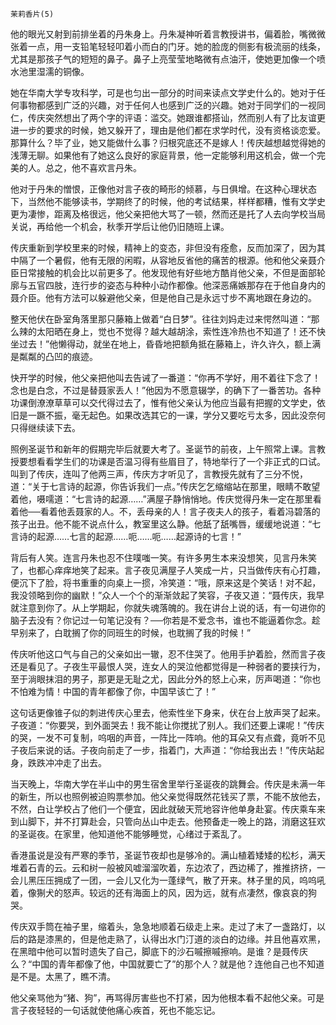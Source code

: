     茉莉香片(5) 

   他的眼光又射到前排坐着的丹朱身上。丹朱凝神听着言教授讲书，偏着脸，嘴微微张着一点，用一支铅笔轻轻叩着小而白的门牙。她的脸庞的侧影有极流丽的线条，尤其是那孩子气的短短的鼻子。鼻子上亮莹莹地略微有点油汗，使她更加像一个喷水池里湿濡的铜像。

   她在华南大学专攻科学，可是也匀出一部分的时间来读点文学史什么的。她对于任何事物都感到广泛的兴趣，对于任何人也感到广泛的兴趣。她对于同学们的一视同仁，传庆突然想出了两个字的评语：滥交。她跟谁都搭讪，然而别人有了比友谊更进一步的要求的时候，她又躲开了，理由是他们都在求学时代，没有资格谈恋爱。那算什么？毕了业，她又能做什么事？归根究底还不是嫁人！传庆越想越觉得她的浅薄无聊。如果他有了她这么良好的家庭背景，他一定能够利用这机会，做一个完美的人。总之，他不喜欢言丹朱。

   他对于丹朱的憎恨，正像他对言子夜的畸形的倾慕，与日俱增。在这种心理状态下，当然他不能够读书，学期终了的时候，他的考试结果，样样都糟，惟有文学史更为凄惨，距离及格很远，他父亲把他大骂了一顿，然而还是托了人去向学校当局关说，再给他一个机会，秋季开学后让他仍旧随班上课。

   传庆重新到学校里来的时候，精神上的变态，非但没有痊愈，反而加深了，因为其中隔了一个暑假，他有无限的闲暇，从容地反省他的痛苦的根源。他和他父亲聂介臣日常接触的机会比以前更多了。他发现他有好些地方酷肖他父亲，不但是面部轮廓与五官四肢，连行步的姿态与种种小动作都像。他深恶痛嫉那存在于他自身内的聂介臣。他有方法可以躲避他父亲，但是他自己是永远寸步不离地跟在身边的。

   整天他伏在卧室角落里那只藤箱上做着“白日梦”。往往刘妈走过来愕然叫道：“那么辣的太阳晒在身上，觉也不觉得？越大越胡涂，索性连冷热也不知道了！还不快坐过去！”他懒得动，就坐在地上，昏昏地把额角抵在藤箱上，许久许久，额上满是粼粼的凸凹的痕迹。

   快开学的时候，他父亲把他叫去告诫了一番道：“你再不学好，用不着往下念了！念也是白念，不过是替聂家丢人！”他因为不愿意辍学，的确下了一番苦功。各种功课倒潦潦草草可以交代得过去了，惟有他父亲认为他应当最有把握的文学史，依旧是一蹶不振，毫无起色。如果改选其它的一课，学分又要吃亏太多，因此没奈何只得继续读下去。

   照例圣诞节和新年的假期完毕后就要大考了。圣诞节的前夜，上午照常上课。言教授要想看看学生们的功课是否温习得有些眉目了，特地举行了一个非正式的口试。叫到了传庆，连叫了他两三声，传庆方才听见了，言教授先就有了三分不悦，道：“关于七言诗的起源，你告诉我们一点。”传庆乞乞缩缩站在那里，眼睛不敢望着他，嗫嚅道：“七言诗的起源……”满屋子静悄悄地。传庆觉得丹朱一定在那里看着他──看着他丢聂家的人。不，丢母亲的人！言子夜夫人的孩子，看着冯碧落的孩子出丑。他不能不说点什么，教室里这么静。他舐了舐嘴唇，缓缓地说道：“七言诗的起源……七言的起源……呃……呃……起源诗的七言！”

   背后有人笑。连言丹朱也忍不住噗嗤一笑。有许多男生本来没想笑，见言丹朱笑了，也都心痒痒地笑了起来。言子夜见满屋子人笑成一片，只当做传庆有心打趣，便沉下了脸，将书重重的向桌上一掼，冷笑道：“哦，原来这是个笑话！对不起，我没领略到你的幽默！”众人一个个的渐渐敛起了笑容，子夜又道：“聂传庆，我早就注意到你了。从上学期起，你就失魂落魄的。我在讲台上说的话，有一句进你的脑子去没有？你记过一句笔记没有？──你若是不爱念书，谁也不能逼着你念。趁早别来了，白耽搁了你的同班生的时候，也耽搁了我的时候！”

   传庆听他这口气与自己的父亲如出一辙，忍不住哭了。他用手护着脸，然而言子夜还是看见了。子夜生平最恨人哭，连女人的哭泣他都觉得是一种弱者的要挟行为，至于淌眼抹泪的男子，那更是无耻之尤，因此分外的怒上心来，厉声喝道：“你也不怕难为情！中国的青年都像了你，中国早该亡了！”

   这句话更像锥子似的刺进传庆心里去，他索性坐下身来，伏在台上放声哭了起来。子夜道：“你要哭，到外面哭去！我不能让你搅扰了别人。我们还要上课呢！”传庆的哭，一发不可复制，呜咽的声音，一阵比一阵响。他的耳朵又有点聋，竟听不见子夜后来说的话。子夜向前走了一步，指着门，大声道：“你给我出去！”传庆站起身，跌跌冲冲走了出去。

   当天晚上，华南大学在半山中的男生宿舍里举行圣诞夜的跳舞会。传庆是未满一年的新生，所以也照例被迫购票参加。他父亲觉得既然花钱买了票，不能不放他去，不然，白让学校占了他们一个便宜，因此就破天荒地容许他单身赴宴。传庆乘车来到山脚下，并不打算赴会，只管向丛山中走去。他预备走一晚上的路，消磨这狂欢的圣诞夜。在家里，他知道他不能够睡觉，心绪过于紊乱了。

   香港虽说是没有严寒的季节，圣诞节夜却也是够冷的。满山植着矮矮的松杉，满天堆着石青的云。云和树一般被风嘘溜溜吹着，东边浓了，西边稀了，推推挤挤，一会儿黑压压拥成了一团，一会儿又化为一蓬绿气，散了开来。林子里的风，呜呜吼着，像猘犬的怒声。较远的还有海面上的风，因为远，就有点凄然，像哀哀的狗哭。

   传庆双手筒在袖子里，缩着头，急急地顺着石级走上来。走过了末了一盏路灯，以后的路是漆黑的，但是他走熟了，认得出水门汀道的淡白的边缘。并且他喜欢黑，在黑暗中他可以暂时遗失了自己，脚底下的沙石嘁擦嘁擦响。是谁？是聂传庆么？“中国的青年都像了他，中国就要亡了”的那个人？就是他？连他自己也不知道是不是。太黑了，瞧不清。

   他父亲骂他为“猪、狗”，再骂得厉害些也不打紧，因为他根本看不起他父亲。可是言子夜轻轻的一句话就使他痛心疾首，死也不能忘记。

